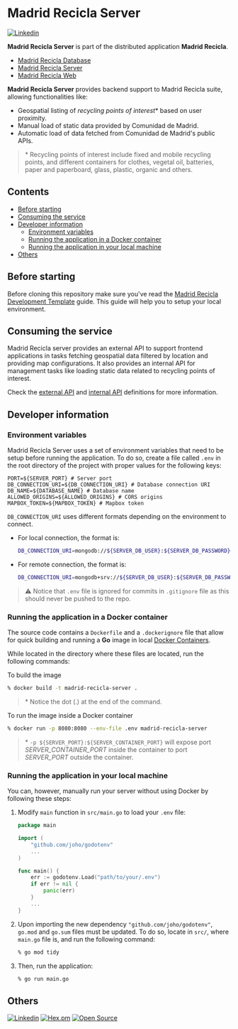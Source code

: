 # Madrid Recicla Server <!-- omit in toc -->

[![Linkedin](https://img.shields.io/badge/LinkedIn-carlosmartinezm-blue)](https://www.linkedin.com/in/carlosmartinezm/)

**Madrid Recicla Server** is part of the distributed application **Madrid Recicla**.

- [Madrid Recicla Database]
- [Madrid Recicla Server]
- [Madrid Recicla Web]

**Madrid Recicla Server** provides backend support to Madrid Recicla suite, allowing functionalities like:

- Geospatial listing of _recycling points of interest_* based on user proximity. 
- Manual load of static data provided by Comunidad de Madrid.
- Automatic load of data fetched from Comunidad de Madrid's public APIs.
  
>\* Recycling points of interest include fixed and mobile recycling points, and different containers for clothes, vegetal oil, batteries, paper and paperboard, glass, plastic, organic and others.

## Contents <!-- omit in toc -->
- [Before starting](#before-starting)
- [Consuming the service](#consuming-the-service)
- [Developer information](#developer-information)
  - [Environment variables](#environment-variables)
  - [Running the application in a Docker container](#running-the-application-in-a-docker-container)
  - [Running the application in your local machine](#running-the-application-in-your-local-machine)
- [Others](#others)

## Before starting

Before cloning this repository make sure you've read the [Madrid Recicla Development Template] guide. This guide will help you to setup your local environment.

## Consuming the service

Madrid Recicla server provides an external API to support frontend applications in tasks fetching geospatial data filtered by location and providing map configurations. It also provides an internal API for management tasks like loading static data related to recycling points of interest.

Check the [external API] and [internal API] definitions for more information.

## Developer information

### Environment variables

Madrid Recicla Server uses a set of environment variables that need to be setup before running the application. To do so, create a file called `.env` in the root directory of the project with proper values for the following keys:

```properties
PORT=${SERVER_PORT} # Server port
DB_CONNECTION_URI=${DB_CONNECTION_URI} # Database connection URI
DB_NAME=${DATABASE_NAME} # Database name
ALLOWED_ORIGINS=${ALLOWED_ORIGINS} # CORS origins
MAPBOX_TOKEN=${MAPBOX_TOKEN} # Mapbox token
```

`DB_CONNECTION_URI` uses different formats depending on the environment to connect.

- For local connection, the format is:
    ```sh
    DB_CONNECTION_URI=mongodb://${SERVER_DB_USER}:${SERVER_DB_PASSWORD}@${DATABASE_HOST}:${DATABASE_PORT}/?authMechanism=SCRAM-SHA-1&authSource=${DB_NAME}
    ```
- For remote connection, the format is:
    ```sh
    DB_CONNECTION_URI=mongodb+srv://${SERVER_DB_USER}:${SERVER_DB_PASSWORD}@${DB_HOST_PRO}/${DB_NAME}?retryWrites=true&w=majority
    ```

>⚠️ Notice that `.env` file is ignored for commits in `.gitignore` file as this should never be pushed to the repo.

### Running the application in a Docker container
The source code contains a `Dockerfile` and a `.dockerignore` file that allow for quick building and running a **Go** image in local [Docker Containers].

While located in the directory where these files are located, run the following commands:

To build the image

```zsh
% docker build -t madrid-recicla-server .
```
> \* Notice the dot (.) at the end of the command.

To run the image inside a Docker container

```zsh
% docker run -p 8080:8080 --env-file .env madrid-recicla-server
```
> \* `-p ${SERVER_PORT}:${SERVER_CONTAINER_PORT}` will expose port _SERVER_CONTAINER_PORT_ inside the container to port _SERVER_PORT_ outside the container.

### Running the application in your local machine

You can, however, manually run your server without using Docker by following these steps:

1. Modify `main` function in `src/main.go` to load your `.env` file:

    ```go
    package main

    import (
        "github.com/joho/godotenv"
        ...
    )

    func main() {
        err := godotenv.Load("path/to/your/.env")
        if err != nil {
            panic(err)
        }
        ...
    }
    ```

2. Upon importing the new dependency `"github.com/joho/godotenv"`, `go.mod` and `go.sum` files must be updated. To do so, locate in `src/`, where `main.go` file is, and run the following command:

    ```zsh
    % go mod tidy
    ```

3. Then, run the application:

    ```zsh
    % go run main.go
    ```

## Others

[![Linkedin](https://img.shields.io/badge/LinkedIn-carlosmartinezm-blue)](https://www.linkedin.com/in/carlosmartinezm/)
[![Hex.pm](https://img.shields.io/hexpm/l/plug)](http://www.apache.org/licenses/LICENSE-2.0)
[![Open Source](https://badges.frapsoft.com/os/v1/open-source.svg?v=103)](https://opensource.org/)

<!-- Links -->
[Madrid Recicla Database]: <https://github.com/martinezcarlos/madrid-recicla-dev-template/blob/main/db/README.md>
[Madrid Recicla Server]: <https://github.com/martinezcarlos/madrid-recicla-server>
[Madrid Recicla Web]: <https://github.com/martinezcarlos/madrid-recicla-web>
[Madrid Recicla Development Template]: <https://github.com/martinezcarlos/madrid-recicla-dev-template>
[Docker Containers]: <https://docs.docker.com/language/golang/>
[external API]: <http://localhost:8081>
[internal API]: <http://localhost:8082>
